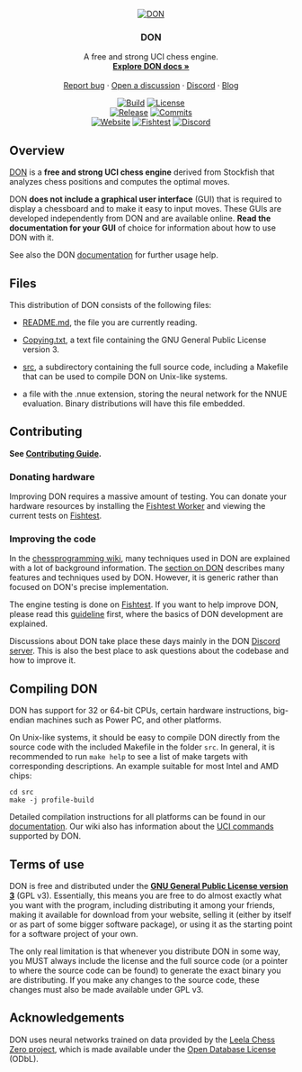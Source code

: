 <div align="center">

  [![DON][DON128-logo]][website-link]

  <h3>DON</h3>

  A free and strong UCI chess engine.
  <br>
  <strong>[Explore DON docs »][wiki-link]</strong>
  <br>
  <br>
  [Report bug][issue-link]
  ·
  [Open a discussion][discussions-link]
  ·
  [Discord][discord-link]
  ·
  [Blog][website-blog-link]

  [![Build][build-badge]][build-link]
  [![License][license-badge]][license-link]
  <br>
  [![Release][release-badge]][release-link]
  [![Commits][commits-badge]][commits-link]
  <br>
  [![Website][website-badge]][website-link]
  [![Fishtest][fishtest-badge]][fishtest-link]
  [![Discord][discord-badge]][discord-link]

</div>

## Overview

[DON][website-link] is a **free and strong UCI chess engine** derived from
Stockfish that analyzes chess positions and computes the optimal moves.

DON **does not include a graphical user interface** (GUI) that is required
to display a chessboard and to make it easy to input moves. These GUIs are
developed independently from DON and are available online. **Read the
documentation for your GUI** of choice for information about how to use
DON with it.

See also the DON [documentation][wiki-usage-link] for further usage help.

## Files

This distribution of DON consists of the following files:

  * [README.md][readme-link], the file you are currently reading.

  * [Copying.txt][license-link], a text file containing the GNU General Public
    License version 3.

  * [src][src-link], a subdirectory containing the full source code, including a
    Makefile that can be used to compile DON on Unix-like systems.

  * a file with the .nnue extension, storing the neural network for the NNUE
    evaluation. Binary distributions will have this file embedded.

## Contributing

__See [Contributing Guide](CONTRIBUTING.md).__

### Donating hardware

Improving DON requires a massive amount of testing. You can donate your
hardware resources by installing the [Fishtest Worker][worker-link] and viewing
the current tests on [Fishtest][fishtest-link].

### Improving the code

In the [chessprogramming wiki][programming-link], many techniques used in
DON are explained with a lot of background information.
The [section on DON][programming-don-link] describes many features
and techniques used by DON. However, it is generic rather than
focused on DON's precise implementation.

The engine testing is done on [Fishtest][fishtest-link].
If you want to help improve DON, please read this [guideline][guideline-link]
first, where the basics of DON development are explained.

Discussions about DON take place these days mainly in the DON
[Discord server][discord-link]. This is also the best place to ask questions
about the codebase and how to improve it.

## Compiling DON

DON has support for 32 or 64-bit CPUs, certain hardware instructions,
big-endian machines such as Power PC, and other platforms.

On Unix-like systems, it should be easy to compile DON directly from the
source code with the included Makefile in the folder `src`. In general, it is
recommended to run `make help` to see a list of make targets with corresponding
descriptions. An example suitable for most Intel and AMD chips:

```
cd src
make -j profile-build
```

Detailed compilation instructions for all platforms can be found in our
[documentation][wiki-compile-link]. Our wiki also has information about
the [UCI commands][wiki-uci-link] supported by DON.

## Terms of use

DON is free and distributed under the
[**GNU General Public License version 3**][license-link] (GPL v3). Essentially,
this means you are free to do almost exactly what you want with the program,
including distributing it among your friends, making it available for download
from your website, selling it (either by itself or as part of some bigger
software package), or using it as the starting point for a software project of
your own.

The only real limitation is that whenever you distribute DON in some way,
you MUST always include the license and the full source code (or a pointer to
where the source code can be found) to generate the exact binary you are
distributing. If you make any changes to the source code, these changes must
also be made available under GPL v3.

## Acknowledgements

DON uses neural networks trained on data provided by the [Leela Chess Zero
project][lc0-data-link], which is made available under the [Open Database License][odbl-link] (ODbL).


[authors-link]:         https://github.com/ehsanrashid/DON/blob/main/AUTHORS
[build-link]:           https://github.com/ehsanrashid/DON/actions/workflows/don.yml
[commits-link]:         https://github.com/ehsanrashid/DON/commits/main
[discord-link]:         https://discord.gg/GWDRS3kU6R
[issue-link]:           https://github.com/ehsanrashid/DON/issues/new?assignees=&labels=&template=BUG-REPORT.yml
[discussions-link]:     https://github.com/ehsanrashid/DON/discussions/new
[fishtest-link]:        https://tests.donchess.org/tests
[guideline-link]:       https://github.com/ehsanrashid/DON/fishtest/wiki/Creating-my-first-test
[license-link]:         https://github.com/ehsanrashid/DON/blob/main/Copying.txt
[programming-link]:     https://www.chessprogramming.org/Main_Page
[programming-don-link]: https://www.chessprogramming.org/DON
[readme-link]:          https://github.com/ehsanrashid/DON/blob/main/README.md
[release-link]:         https://github.com/ehsanrashid/DON/releases/latest
[src-link]:             https://github.com/ehsanrashid/DON/tree/main/src
[don128-logo]:          https://donchess.org/images/logo/icon_128x128.png
[uci-link]:             https://backscattering.de/chess/uci/
[website-link]:         https://donchess.org
[website-blog-link]:    https://donchess.org/blog/
[wiki-link]:            https://github.com/ehsanrashid/DON/wiki
[wiki-compile-link]:    https://github.com/ehsanrashid/DON/wiki/Compiling-from-source
[wiki-uci-link]:        https://github.com/ehsanrashid/DON/wiki/UCI-&-Commands
[wiki-usage-link]:      https://github.com/ehsanrashid/DON/wiki/Download-and-usage
[worker-link]:          https://github.com/ehsanrashid/DON/fishtest/wiki/Running-the-worker
[lc0-data-link]:        https://storage.lczero.org/files/training_data
[odbl-link]:            https://opendatacommons.org/licenses/odbl/odbl-10.txt

[build-badge]:          https://img.shields.io/github/actions/workflow/status/official-don/DON/don.yml?branch=master&style=for-the-badge&label=don&logo=github
[commits-badge]:        https://img.shields.io/github/commits-since/official-don/DON/latest?style=for-the-badge
[discord-badge]:        https://img.shields.io/discord/435943710472011776?style=for-the-badge&label=discord&logo=Discord
[fishtest-badge]:       https://img.shields.io/website?style=for-the-badge&down_color=red&down_message=Offline&label=Fishtest&up_color=success&up_message=Online&url=https%3A%2F%2Ftests.donchess.org%2Ftests%2Ffinished
[license-badge]:        https://img.shields.io/github/license/official-don/DON?style=for-the-badge&label=license&color=success
[release-badge]:        https://img.shields.io/github/v/release/official-don/DON?style=for-the-badge&label=official%20release
[website-badge]:        https://img.shields.io/website?style=for-the-badge&down_color=red&down_message=Offline&label=website&up_color=success&up_message=Online&url=https%3A%2F%2Fdonchess.org
